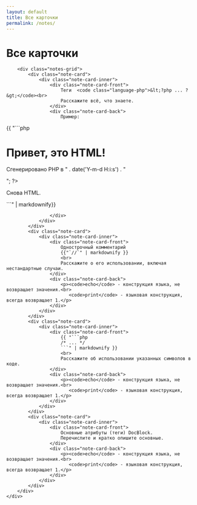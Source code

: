 ```yaml
---
layout: default
title: Все карточки
permalink: /notes/
---
```


<div class="notes-page">
    <div class="container">
        <h1 class="page-title">Все карточки</h1>
        
        <div class="notes-grid">
            <div class="note-card">
                <div class="note-card-inner">
                    <div class="note-card-front">
                        Теги  <code class="language-php">&lt;?php ... ?&gt;</code><br>
                        Расскажите всё, что знаете.
                    </div>
                    <div class="note-card-back">
                        Пример:
{{
"```php
<!DOCTYPE html>
<html>
<body>
    <h1>Привет, это HTML!</h1>
    <?php
        // А это PHP
        echo "<p>Сгенерировано PHP в " . date('Y-m-d H:i:s') . "</p>";
    ?>
    <p>Снова HTML.</p>
</body>
</html>
```" | markdownify}}

                    </div>
                </div>
            </div>
            <div class="note-card">
                <div class="note-card-inner">
                    <div class="note-card-front">
                        Однострочный комментарий 
                        {{"`//`" | markdownify }}
                        <br>
                        Расскажите о его использовании, включая нестандартные случаи.                        
                    </div>
                    <div class="note-card-back">
                        <p><code>echo</code> - конструкция языка, не возвращает значения.<br>
                           <code>print</code> - языковая конструкция, всегда возвращает 1.</p>
                    </div>
                </div>
            </div>
            <div class="note-card">
                <div class="note-card-inner">
                    <div class="note-card-front">
                        {{ "```php 
                        /* ... */ 
                        ```" | markdownify }}
                        <br>
                        Расскажите об использовании указанных символов в коде.
                    </div>
                    <div class="note-card-back">
                        <p><code>echo</code> - конструкция языка, не возвращает значения.<br>
                           <code>print</code> - языковая конструкция, всегда возвращает 1.</p>
                    </div>
                </div>
            </div>
            <div class="note-card">
                <div class="note-card-inner">
                    <div class="note-card-front">
                        Основные атрибуты (теги) DocBlock.
                        Перечислите и кратко опишите основные.
                    </div>
                    <div class="note-card-back">
                        <p><code>echo</code> - конструкция языка, не возвращает значения.<br>
                           <code>print</code> - языковая конструкция, всегда возвращает 1.</p>
                    </div>
                </div>
            </div>
        </div>
    </div>
</div>
